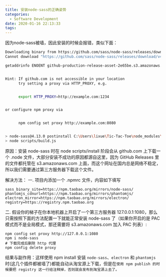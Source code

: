 ```yaml
---
title: 安装node-sass的正确姿势
categories:
  - Software Development
date: 2020-01-16 22:13:33
tags:
---
```

因为node-sass被墙，因此安装的时候会报错，类似下面：

```bash
Downloading binary from https://github.com/sass/node-sass/releases/download/v4.13.0/win32-x64-64_binding.node
Cannot download "https://github.com/sass/node-sass/releases/download/v4.13.0/win32-x64-64_binding.node":

getaddrinfo ENOENT github-production-release-asset-2e65be.s3.amazonaws.com github-production-release-asset-2e65be.s3.amazonaws.com:443


Hint: If github.com is not accessible in your location
      try setting a proxy via HTTP_PROXY, e.g.


      export HTTP_PROXY=http://example.com:1234


or configure npm proxy via


      npm config set proxy http://example.com:8080


> node-sass@4.13.0 postinstall C:\Users\lixue\Tic-Tac-Toe\node_modules\node-sass
> node scripts/build.js
```

原因：安装 node-sass 时在 node scripts/install 阶段会从 github.com 上下载一个 .node 文件，大部分安装不成功的原因都源自这里，因为 GitHub Releases 里的文件都托管在 s3.amazonaws.com 上面，而这个网址在国内总是网络不稳定，所以我们需要通过第三方服务器下载这个文件。

解决方法：
一. 项目内添加一个 .npmrc 文件，内容如下填写
```
sass_binary_site=https://npm.taobao.org/mirrors/node-sass/
phantomjs_cdnurl=https://npm.taobao.org/mirrors/phantomjs/
electron_mirror=https://npm.taobao.org/mirrors/electron/
registry=https://registry.npm.taobao.org
```

二.  假设你的梯子在你本地机器上开启了一个第三方服务器 127.0.0.1:1080，那么只需按照下面的方法配置一下就能正常安装 node-sass 了（如果你开启的是 PAC 模式而不是全局模式，那还需要将 s3.amazonaws.com 加入 PAC 列表）:
```
npm config set proxy http://127.0.0.1:1080
npm i node-sass
# 下载完成后删除 http 代理
npm config delete proxy
```

结果与副作用：这样使用 npm install 安装 `node-sass`、`electron` 和 `phantomjs` 时(这几个插件都被墙了)都能自动从淘宝源上下载，但是在`使用 npm publish 的时候要把 registry 这一行给注释掉，否则就会发布到淘宝源上去了。`